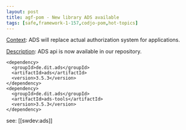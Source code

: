 ```yaml
---
layout: post
title: agf-pom - New library ADS available
tags: [safe,framework-1-157,codjo-pom,hot-topics]
---
```

<u>Context</u>:
ADS will replace actual authorization system for applications.

<u>Description</u>:
ADS api is now available in our repository.

```
<dependency>
  <groupId>de.dit.ads</groupId>
  <artifactId>ads</artifactId>
  <version>3.5.3</version>
</dependency>
<dependency>
  <groupId>de.dit.ads</groupId>
  <artifactId>ads-tools</artifactId>
  <version>3.5.3</version>
</dependency>
```

see: [[swdev:ads]]
